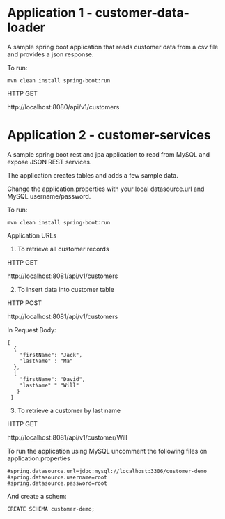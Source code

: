 # Application 1 - customer-data-loader

A sample spring boot application that reads customer data from a csv file and provides a json response.

To run:

```
mvn clean install spring-boot:run
```

HTTP GET

http://localhost:8080/api/v1/customers

# Application 2 - customer-services

A sample spring boot rest and jpa application to read from MySQL and expose JSON REST services.

The application creates tables and adds a few sample data.

Change the application.properties with your local datasource.url and MySQL username/password.

To run:
```
mvn clean install spring-boot:run
```

Application URLs

1. To retrieve all customer records

  HTTP GET

  http://localhost:8081/api/v1/customers

2. To insert data into customer table

  HTTP POST

  http://localhost:8081/api/v1/customers

  In Request Body:
  ```
  [
    {
      "firstName": "Jack",
      "lastName" : "Ma"
    },
    {
      "firstName": "David",
      "lastName" " "Will"
     }
   ]
  ```
3. To retrieve a customer by last name

  HTTP GET

  http://localhost:8081/api/v1/customer/Will
  
To run the application using MySQL uncomment the following files on application.properties

```
#spring.datasource.url=jdbc:mysql://localhost:3306/customer-demo
#spring.datasource.username=root
#spring.datasource.password=root
```
And create a schem:

```
CREATE SCHEMA customer-demo;
```

